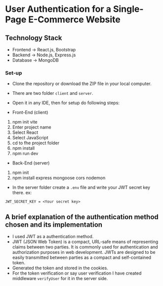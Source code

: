 # User Authentication for a Single-Page E-Commerce Website

## Technology Stack
- Frontend -> React.js, Bootstrap
- Backend  -> Node.js, Express.js
- Database -> MongoDB

### Set-up

 - Clone the repository or download the ZIP file in your  local computer.
 - There are two folder `client` and `server`.
 - Open it in any IDE, then for setup do following steps: 

 - Front-End (client)
 1. npm init vite
 2. Enter project name
 3. Select React
 4. Select JavaScript
 5. cd to fhe project folder
 6. npm install
 7. npm run dev

 - Back-End (server) 
 1. npm init
 2. npm install express mongoose cors nodemon

 - In the server folder create a `.env` file and write your JWT secret key there.
  ex:
 ```
 JWT_SECRET_KEY = <Your secret key>
 ```
 ## A brief explanation of the authentication method chosen and its implementation
 - I used JWT as a authentication method.
 - JWT (JSON Web Token) is a compact, URL-safe means of representing claims between two parties. It is commonly used for authentication and authorization purposes in web development. JWTs are designed to be easily transmitted between parties as a compact and self-contained token.
 - Generated the token and stored in the cookies.
 - For the token verification or say user verification I have created middleware `verifyUser` for it in the server side.
 

 
